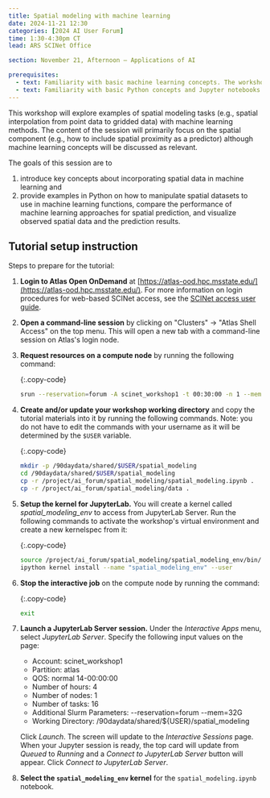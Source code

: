 ```yaml
---
title: Spatial modeling with machine learning
date: 2024-11-21 12:30
categories: [2024 AI User Forum] 
time: 1:30-4:30pm CT
lead: ARS SCINet Office

section: November 21, Afternoon — Applications of AI

prerequisites:
  - text: Familiarity with basic machine learning concepts. The workshop on November 20 will provide this background, if needed.
  - text: Familiarity with basic Python concepts and Jupyter notebooks. We will offer virtual training for these skills before the Forum begins.
---
```


This workshop will explore examples of spatial modeling tasks (e.g., spatial interpolation from point data to gridded data) with machine learning methods. The content of the session will primarily focus on the spatial component (e.g., how to include spatial proximity as a predictor) although machine learning concepts will be discussed as relevant. <!--excerpt--> 

The goals of this session are to 
1) introduce key concepts about incorporating spatial data in machine learning and 
2) provide examples in Python on how to manipulate spatial datasets to use in machine learning functions, compare the performance of machine learning approaches for spatial prediction, and visualize observed spatial data and the prediction results.


## Tutorial setup instruction

Steps to prepare for the tutorial:

1. **Login to Atlas Open OnDemand** at [https://atlas-ood.hpc.msstate.edu/](https://atlas-ood.hpc.msstate.edu/). For more information on login procedures for web-based SCINet access, see the [SCINet access user guide]({{site.baseurl}}/guides/access/web-based-login).

1. **Open a command-line session** by clicking on "Clusters" -> "Atlas Shell Access" on the top menu. This will open a new tab with a command-line session on Atlas's login node.

1. **Request resources on a compute node** by running the following command: 

    {:.copy-code}
    ```bash
    srun --reservation=forum -A scinet_workshop1 -t 00:30:00 -n 1 --mem 8G --pty bash 
    ```

1. **Create and/or update your workshop working directory** and copy the tutorial materials into it by running the following commands. Note: you do not have to edit the commands with your username as it will be determined by the `$USER` variable. 

    {:.copy-code}
    ```bash
    mkdir -p /90daydata/shared/$USER/spatial_modeling
    cd /90daydata/shared/$USER/spatial_modeling
    cp -r /project/ai_forum/spatial_modeling/spatial_modeling.ipynb .
    cp -r /project/ai_forum/spatial_modeling/data .
    ```

1. **Setup the kernel for JupyterLab.** You will create a kernel called *spatial_modeling_env* to access from JupyterLab Server. Run the following commands to activate the workshop's virtual environment and create a new kernelspec from it:

    {:.copy-code}
    ```bash
    source /project/ai_forum/spatial_modeling/spatial_modeling_env/bin/activate
    ipython kernel install --name "spatial_modeling_env" --user
    ```

1. **Stop the interactive job** on the compute node by running the command:

    {:.copy-code}
    ```bash
    exit
    ```

1. **Launch a JupyterLab Server session.** Under the *Interactive Apps* menu, select *JupyterLab Server*. Specify the following input values on the page:

    * Account: scinet_workshop1
    * Partition: atlas
    * QOS: normal 14-00:00:00
    * Number of hours: 4
    * Number of nodes: 1
    * Number of tasks: 16
    * Additional Slurm Parameters: \-\-reservation=forum \-\-mem=32G
    * Working Directory: /90daydata/shared/${USER}/spatial_modeling
  
    Click *Launch*. The screen will update to the *Interactive Sessions* page. When your Jupyter session is ready, the top card will update from *Queued* to *Running* and a *Connect to JupyterLab Server* button will appear. Click *Connect to JupyterLab Server*.

1. **Select the `spatial_modeling_env` kernel** for the `spatial_modeling.ipynb` notebook.


